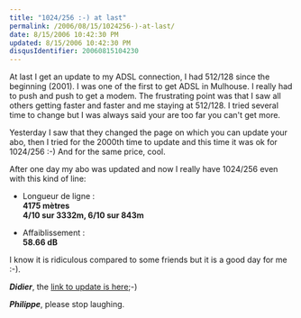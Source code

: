 ```yaml
---
title: "1024/256 :-) at last"
permalink: /2006/08/15/1024256-)-at-last/
date: 8/15/2006 10:42:30 PM
updated: 8/15/2006 10:42:30 PM
disqusIdentifier: 20060815104230
---
```

At last I get an update to my ADSL connection, I had 512/128 since the beginning (2001). I was one of the first to get ADSL in Mulhouse. I really had to push and push to get a modem. The frustrating point was that I saw all others getting faster and faster and me staying at 512/128. I tried several time to change but I was always said your are too far you can't get more.

Yesterday I saw that they changed the page on which you can update your abo, then I tried for the 2000th time to update and this time it was ok for 1024/256 :-) And for the same price, cool.
<!-- more -->

After one day my abo was updated and now I really have 1024/256 even with this kind of line:

* Longueur de ligne :  
**4175 mètres**  
**4/10 sur 3332m, 6/10 sur 843m** 

* Affaiblissement :  
**58.66 dB**

I know it is ridiculous compared to some friends but it is a good day for me :-).

***Didier***, the [link to update is here](http://r.orange.fr/r/Ocompteabonnement?ref=menuMC);-)

***Philippe***, please stop laughing.
